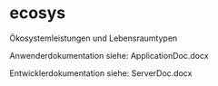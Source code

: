 # ecosys
Ökosystemleistungen und Lebensraumtypen

Anwenderdokumentation siehe: ApplicationDoc.docx

Entwicklerdokumentation siehe: ServerDoc.docx
